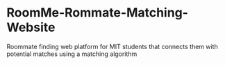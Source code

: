 # RoomMe-Rommate-Matching-Website

Roommate finding web platform for MIT students that connects them with potential matches using a matching algorithm
